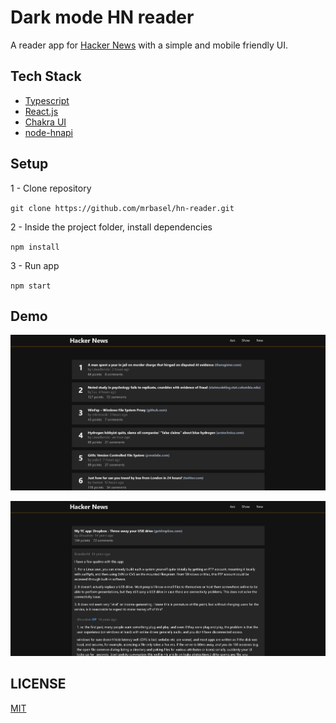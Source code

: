 # Dark mode HN reader

A reader app for [Hacker News](https://news.ycombinator.com/) with a simple and mobile friendly UI.

## Tech Stack

- [Typescript](https://www.typescriptlang.org/)
- [React.js](https://reactjs.org/)
- [Chakra UI](https://reactjs.org/)
- [node-hnapi](https://github.com/cheeaun/node-hnapi)

## Setup

1 - Clone repository

`git clone https://github.com/mrbasel/hn-reader.git`

2 - Inside the project folder, install dependencies

`npm install`

3 - Run app

`npm start`

## Demo

![demo image 1](/sh1.png)

![demo image 2](/sh2.png)

## LICENSE

[MIT](https://github.com/mrbasel/hn-reader/blob/main/LICENSE)
